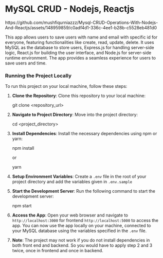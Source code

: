 <h1>MySQL CRUD - Nodejs, Reactjs</h1>
https://github.com/mushfiqurniazzz/Mysql-CRUD-Operations-With-Nodejs-And-Reactjs/assets/148959859/c0adf4d1-336c-4ee1-b28b-c5528eb481d0
<p>This app allows users to save users with name and email with specific id for everyone, featuring functionalities like create, read, update, delete. It uses MySQL as the database to store users, Express.js for handling server-side logic, React.js for building the user interface, and Node.js for server-side runtime environment. The app provides a seamless experience for users to save users and time.</p>
<h3>Running the Project Locally</h3>
  <p>To run this project on your local machine, follow these steps:

1. <b>Clone the Repository</b>: Clone this repository to your local machine:

   git clone <repository_url>

2. <b>Navigate to Project Directory</b>: Move into the project directory:

   cd <project_directory>

3. <b>Install Dependencies</b>: Install the necessary dependencies using npm or yarn:

   npm install

   or

   yarn

4. <b>Setup Environment Variables</b>: Create a `.env` file in the root of your project directory and add the variables given in `.env.sample`

5. <b>Start the Development Server</b>: Run the following command to start the development server:

   npm start

6. <b>Access the App</b>: Open your web browser and navigate to `http://localhost:3000` for frontend `http://localhost:5000` to access the app. You can now use the app locally on your machine, connected to your MySQL database using the variables specified in the `.env` file.

7. <b>Note</b>: The project may not work if you do not install dependencies in both front end and backend. So you would have to apply step 2 and 3 twice, once in frontend and once in backend.
</p>
